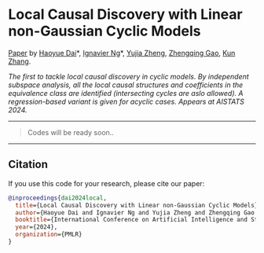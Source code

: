 # Local Causal Discovery with Linear non-Gaussian Cyclic Models

[Paper](https://arxiv.org/abs/2403.14843) by [Haoyue Dai](https://hyda.cc)\*, [Ignavier Ng](https://ignavierng.github.io/)\*, [Yujia Zheng](https://yjzheng.com/), [Zhengqing Gao](https://hit-chris.github.io/), [Kun Zhang](https://www.andrew.cmu.edu/user/kunz1/index.html).

*The first to tackle local causal discovery in cyclic models. By independent subspace analysis, all the local causal structures and coefficients in the equivalence class are identified (intersecting cycles are aslo allowed). A regression-based variant is given for acyclic cases. Appears at AISTATS 2024.*

---

> Codes will be ready soon..

---

## Citation

If you use this code for your research, please cite our paper:

```bibtex
@inproceedings{dai2024local,
  title={Local Causal Discovery with Linear non-Gaussian Cyclic Models}, 
  author={Haoyue Dai and Ignavier Ng and Yujia Zheng and Zhengqing Gao and Kun Zhang},
  booktitle={International Conference on Artificial Intelligence and Statistics},
  year={2024},
  organization={PMLR}
}
```
